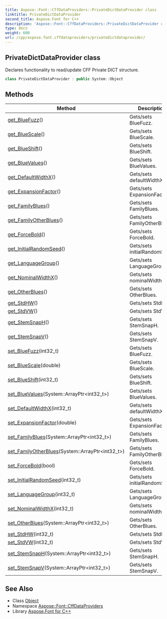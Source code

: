 ```yaml
---
title: Aspose::Font::CffDataProviders::PrivateDictDataProvider class
linktitle: PrivateDictDataProvider
second_title: Aspose.Font for C++
description: 'Aspose::Font::CffDataProviders::PrivateDictDataProvider class. Declares functionality to read/update CFF Private DICT structure in C++.'
type: docs
weight: 600
url: /cpp/aspose.font.cffdataproviders/privatedictdataprovider/
---
```

## PrivateDictDataProvider class


Declares functionality to read/update CFF Private DICT structure.

```cpp
class PrivateDictDataProvider : public System::Object
```

## Methods

| Method | Description |
| --- | --- |
| [get_BlueFuzz](./get_bluefuzz/)() | Gets/sets BlueFuzz. |
| [get_BlueScale](./get_bluescale/)() | Gets/sets BlueScale. |
| [get_BlueShift](./get_blueshift/)() | Gets/sets BlueShift. |
| [get_BlueValues](./get_bluevalues/)() | Gets/sets BlueValues. |
| [get_DefaultWidthX](./get_defaultwidthx/)() | Gets/sets defaultWidthX. |
| [get_ExpansionFactor](./get_expansionfactor/)() | Gets/sets ExpansionFactor. |
| [get_FamilyBlues](./get_familyblues/)() | Gets/sets FamilyBlues. |
| [get_FamilyOtherBlues](./get_familyotherblues/)() | Gets/sets FamilyOtherBlues. |
| [get_ForceBold](./get_forcebold/)() | Gets/sets ForceBold. |
| [get_InitialRandomSeed](./get_initialrandomseed/)() | Gets/sets initialRandomSeed. |
| [get_LanguageGroup](./get_languagegroup/)() | Gets/sets LanguageGroup. |
| [get_NominalWidthX](./get_nominalwidthx/)() | Gets/sets nominalWidthX. |
| [get_OtherBlues](./get_otherblues/)() | Gets/sets OtherBlues. |
| [get_StdHW](./get_stdhw/)() | Gets/sets StdHW. |
| [get_StdVW](./get_stdvw/)() | Gets/sets StdVW. |
| [get_StemSnapH](./get_stemsnaph/)() | Gets/sets StemSnapH. |
| [get_StemSnapV](./get_stemsnapv/)() | Gets/sets StemSnapV. |
| [set_BlueFuzz](./set_bluefuzz/)(int32_t) | Gets/sets BlueFuzz. |
| [set_BlueScale](./set_bluescale/)(double) | Gets/sets BlueScale. |
| [set_BlueShift](./set_blueshift/)(int32_t) | Gets/sets BlueShift. |
| [set_BlueValues](./set_bluevalues/)(System::ArrayPtr\<int32_t\>) | Gets/sets BlueValues. |
| [set_DefaultWidthX](./set_defaultwidthx/)(int32_t) | Gets/sets defaultWidthX. |
| [set_ExpansionFactor](./set_expansionfactor/)(double) | Gets/sets ExpansionFactor. |
| [set_FamilyBlues](./set_familyblues/)(System::ArrayPtr\<int32_t\>) | Gets/sets FamilyBlues. |
| [set_FamilyOtherBlues](./set_familyotherblues/)(System::ArrayPtr\<int32_t\>) | Gets/sets FamilyOtherBlues. |
| [set_ForceBold](./set_forcebold/)(bool) | Gets/sets ForceBold. |
| [set_InitialRandomSeed](./set_initialrandomseed/)(int32_t) | Gets/sets initialRandomSeed. |
| [set_LanguageGroup](./set_languagegroup/)(int32_t) | Gets/sets LanguageGroup. |
| [set_NominalWidthX](./set_nominalwidthx/)(int32_t) | Gets/sets nominalWidthX. |
| [set_OtherBlues](./set_otherblues/)(System::ArrayPtr\<int32_t\>) | Gets/sets OtherBlues. |
| [set_StdHW](./set_stdhw/)(int32_t) | Gets/sets StdHW. |
| [set_StdVW](./set_stdvw/)(int32_t) | Gets/sets StdVW. |
| [set_StemSnapH](./set_stemsnaph/)(System::ArrayPtr\<int32_t\>) | Gets/sets StemSnapH. |
| [set_StemSnapV](./set_stemsnapv/)(System::ArrayPtr\<int32_t\>) | Gets/sets StemSnapV. |
## See Also

* Class [Object](../../system/object/)
* Namespace [Aspose::Font::CffDataProviders](../)
* Library [Aspose.Font for C++](../../)
